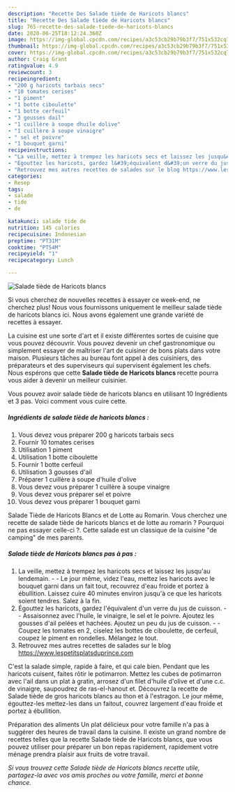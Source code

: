 ```yaml
---
description: "Recette Des Salade tiède de Haricots blancs"
title: "Recette Des Salade tiède de Haricots blancs"
slug: 765-recette-des-salade-tiede-de-haricots-blancs
date: 2020-06-25T18:12:24.360Z
image: https://img-global.cpcdn.com/recipes/a3c53cb29b79b3f7/751x532cq70/salade-tiede-de-haricots-blancs-photo-principale-de-la-recette.jpg
thumbnail: https://img-global.cpcdn.com/recipes/a3c53cb29b79b3f7/751x532cq70/salade-tiede-de-haricots-blancs-photo-principale-de-la-recette.jpg
cover: https://img-global.cpcdn.com/recipes/a3c53cb29b79b3f7/751x532cq70/salade-tiede-de-haricots-blancs-photo-principale-de-la-recette.jpg
author: Craig Grant
ratingvalue: 4.9
reviewcount: 3
recipeingredient:
- "200 g haricots tarbais secs"
- "10 tomates cerises"
- "1 piment"
- "1 botte ciboulette"
- "1 botte cerfeuil"
- "3 gousses dail"
- "1 cuillère à soupe dhuile dolive"
- "1 cuillère à soupe vinaigre"
- " sel et poivre"
- "1 bouquet garni"
recipeinstructions:
- "La veille, mettez à trempez les haricots secs et laissez les jusqu&#39;au lendemain.  Le jour même, videz l&#39;eau, mettez les haricots avec le bouquet garni dans un fait tout, recouvrez d&#39;eau froide et portez à ébullition. Laissez cuire 40 minutes environ jusqu&#39;à ce que les haricots soient tendres. Salez à la fin."
- "Égouttez les haricots, gardez l&#39;équivalent d&#39;un verre du jus de cuisson.  Assaisonnez avec l&#39;huile, le vinaigre, le sel et le poivre. Ajoutez les gousses d&#39;ail pelées et hachées. Ajoutez un peu du jus de cuisson.  Coupez les tomates en 2, ciselez les bottes de ciboulette, de cerfeuil, coupez le piment en rondelles. Mélangez le tout."
- "Retrouvez mes autres recettes de salades sur le blog https://www.lespetitsplatsduprince.com"
categories:
- Resep
tags:
- salade
- tide
- de

katakunci: salade tide de 
nutrition: 145 calories
recipecuisine: Indonesian
preptime: "PT31M"
cooktime: "PT54M"
recipeyield: "1"
recipecategory: Lunch

---
```



![Salade tiède de Haricots blancs](https://img-global.cpcdn.com/recipes/a3c53cb29b79b3f7/751x532cq70/salade-tiede-de-haricots-blancs-photo-principale-de-la-recette.jpg)

Si vous cherchez de nouvelles recettes à essayer ce week-end, ne cherchez plus! Nous vous fournissons uniquement le meilleur salade tiède de haricots blancs ici. Nous avons également une grande variété de recettes à essayer.

La cuisine est une sorte d'art et il existe différentes sortes de cuisine que vous pouvez découvrir. Vous pouvez devenir un chef gastronomique ou simplement essayer de maîtriser l'art de cuisiner de bons plats dans votre maison. Plusieurs tâches au bureau font appel à des cuisiniers, des préparateurs et des superviseurs qui supervisent également les chefs. Nous espérons que cette <strong> Salade tiède de Haricots blancs </strong> recette pourra vous aider à devenir un meilleur cuisinier.

<!--inarticleads1-->

Vous pouvez avoir salade tiède de haricots blancs en utilisant 10 Ingrédients et 3 pas. Voici comment vous cuire cette.

##### Ingrédients de salade tiède de haricots blancs :

1. Vous devez vous préparer 200 g haricots tarbais secs
1. Fournir 10 tomates cerises
1. Utilisation 1 piment
1. Utilisation 1 botte ciboulette
1. Fournir 1 botte cerfeuil
1. Utilisation 3 gousses d&#39;ail
1. Préparer 1 cuillère à soupe d&#39;huile d&#39;olive
1. Vous devez vous préparer 1 cuillère à soupe vinaigre
1. Vous devez vous préparer  sel et poivre
1. Vous devez vous préparer 1 bouquet garni


Salade Tiède de Haricots Blancs et de Lotte au Romarin. Vous cherchez une recette de salade tiède de haricots blancs et de lotte au romarin ? Pourquoi ne pas essayer celle-ci ?. Cette salade est un classique de la cuisine &#34;de camping&#34; de mes parents. 

<!--inarticleads2-->

##### Salade tiède de Haricots blancs pas à pas :

1. La veille, mettez à trempez les haricots secs et laissez les jusqu&#39;au lendemain. -  - Le jour même, videz l&#39;eau, mettez les haricots avec le bouquet garni dans un fait tout, recouvrez d&#39;eau froide et portez à ébullition. Laissez cuire 40 minutes environ jusqu&#39;à ce que les haricots soient tendres. Salez à la fin.
1. Égouttez les haricots, gardez l&#39;équivalent d&#39;un verre du jus de cuisson. -  - Assaisonnez avec l&#39;huile, le vinaigre, le sel et le poivre. Ajoutez les gousses d&#39;ail pelées et hachées. Ajoutez un peu du jus de cuisson. -  - Coupez les tomates en 2, ciselez les bottes de ciboulette, de cerfeuil, coupez le piment en rondelles. Mélangez le tout.
1. Retrouvez mes autres recettes de salades sur le blog https://www.lespetitsplatsduprince.com


C&#39;est la salade simple, rapide à faire, et qui cale bien. Pendant que les haricots cuisent, faites rôtir le potimarron. Mettez les cubes de potimarron avec l&#39;ail dans un plat à gratin, arrosez d&#39;un filet d&#39;huile d&#39;olive et d&#39;une c.c. de vinaigre, saupoudrez de ras-el-hanout et. Découvrez la recette de Salade tiède de gros haricots blancs au thon et à l&#39;estragon. Le jour même, égouttez-les mettez-les dans un faitout, couvrez largement d&#39;eau froide et portez à ébullition. 

<!--inarticleads1-->

<p>
Préparation des aliments Un plat délicieux pour votre famille n'a pas à suggérer des heures de travail dans la cuisine. Il existe un grand nombre de recettes telles que la recette Salade tiède de Haricots blancs, que vous pouvez utiliser pour préparer un bon repas rapidement, rapidement votre ménage prendra plaisir aux fruits de votre travail.
</p>

<p>
<i>Si vous trouvez cette Salade tiède de Haricots blancs recette utile, partagez-la avec vos amis proches ou votre famille, merci et bonne chance.</i>
</p>
